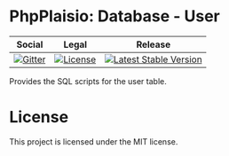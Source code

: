 # PhpPlaisio: Database - User

<table>
<thead>
<tr>
<th>Social</th>
<th>Legal</th>
<th>Release</th>
</tr>
</thead>
<tbody>
<tr>
<td>
<a href="https://gitter.im/PhpPlaisio/PhpPlaisio"><img src="https://badges.gitter.im/PhpPlaisio/PhpPlaisio.svg" alt="Gitter"/></a>
</td>
<td>
<a href="https://packagist.org/packages/plaisio/db-user"><img src="https://poser.pugx.org/plaisio/db-user/license" alt="License"/></a>
</td>
<td>
<a href="https://packagist.org/packages/plaisio/db-user"><img src="https://poser.pugx.org/plaisio/db-user/v/stable" alt="Latest Stable Version"/></a>
</td>
</tr>
</tbody>
</table>

Provides the SQL scripts for the user table.

#  License

This project is licensed under the MIT license.
